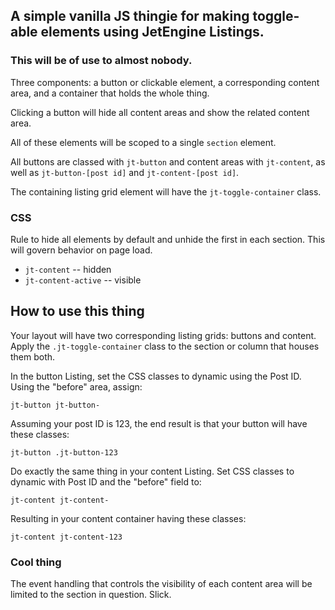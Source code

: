 ## A simple vanilla JS thingie for making toggle-able elements using JetEngine Listings.

### This will be of use to almost nobody.

Three components: a button or clickable element, a corresponding content area, and a container that holds the whole thing.

Clicking a button will hide all content areas and show the related content area.

All of these elements will be scoped to a single `section` element.

All buttons are classed with `jt-button` and content areas with `jt-content`, as well as `jt-button-[post id]` and `jt-content-[post id]`.


The containing listing grid element will have the `jt-toggle-container` class.

### CSS

Rule to hide all elements by default and unhide the first in each section. This will govern behavior on page load.

* `jt-content`  -- hidden
* `jt-content-active` -- visible

## How to use this thing

Your layout will have two corresponding listing grids: buttons and content. Apply the `.jt-toggle-container` class to the section or column that houses them both.

In the button Listing, set the CSS classes to dynamic using the Post ID. Using the "before" area, assign:

`jt-button jt-button-`

Assuming your post ID is 123, the end result is that your button will have these classes:

`jt-button .jt-button-123`

Do exactly the same thing in your content Listing. Set CSS classes to dynamic with Post ID and the "before" field to:

`jt-content jt-content-`

Resulting in your content container having these classes:

`jt-content jt-content-123`

### Cool thing

The event handling that controls the visibility of each content area will be limited to the section in question. Slick.
